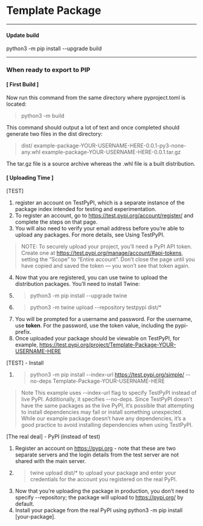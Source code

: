 # Template Package

----
#### Update build

python3 -m pip install --upgrade build

----
### When ready to export to PIP
#### [ First Build ]
 Now run this command from the same directory where pyproject.toml is located:

> python3 -m build

This command should output a lot of text and once completed should generate two files in the dist directory:

> dist/
  example-package-YOUR-USERNAME-HERE-0.0.1-py3-none-any.whl
  example-package-YOUR-USERNAME-HERE-0.0.1.tar.gz

The tar.gz file is a source archive whereas the .whl file is a built distribution.

#### [ Uploading Time ]
[TEST]
1. register an account on TestPyPI, which is a separate instance of the package index intended for testing and experimentation.
2. To register an account, go to https://test.pypi.org/account/register/ and complete the steps on that page.
3. You will also need to verify your email address before you’re able to upload any packages. For more details, see Using TestPyPI.

> NOTE: To securely upload your project, you’ll need a PyPI API token. Create one at https://test.pypi.org/manage/account/#api-tokens, setting the “Scope” to “Entire account”. Don’t close the page until you have copied and saved the token — you won’t see that token again.

4. Now that you are registered, you can use twine to upload the distribution packages. You’ll need to install Twine:
5. > python3 -m pip install --upgrade twine
6. > python3 -m twine upload --repository testpypi dist/*
7. You will be prompted for a username and password. For the username, use __token__. For the password, use the token value, including the pypi- prefix.
8. Once uploaded your package should be viewable on TestPyPI, for example, https://test.pypi.org/project/Template-Package-YOUR-USERNAME-HERE

[TEST] - Install
1. > python3 -m pip install --index-url https://test.pypi.org/simple/ --no-deps Template-Package-YOUR-USERNAME-HERE
   
> Note This example uses --index-url flag to specify TestPyPI instead of live PyPI. Additionally, it specifies --no-deps. Since TestPyPI doesn’t have the same packages as the live PyPI, it’s possible that attempting to install dependencies may fail or install something unexpected. While our example package doesn’t have any dependencies, it’s a good practice to avoid installing dependencies when using TestPyPI.

[The real deal] - PyPI (instead of test)
1. Register an account on https://pypi.org - note that these are two separate servers and the login details from the test server are not shared with the main server.
2. > twine upload dist/* to upload your package and enter your credentials for the account you registered on the real PyPI.
3. Now that you’re uploading the package in production, you don’t need to specify --repository; the package will upload to https://pypi.org/ by default.
4. Install your package from the real PyPI using python3 -m pip install [your-package].
